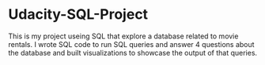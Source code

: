 # Udacity-SQL-Project

This is my project useing SQL that explore a database related to movie rentals. I wrote SQL code to run SQL queries and answer 4 questions about the database and built visualizations to showcase the output of that queries.
